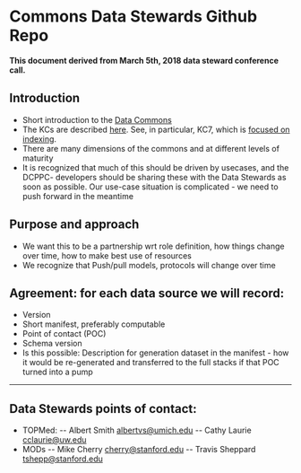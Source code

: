 # Commons Data Stewards Github Repo

**This document derived from March 5th, 2018 data steward conference call.**

## Introduction
- Short introduction to the [Data Commons](https://docs.google.com/document/d/1bl2pLzjqXJLP2rpwXVuytx3HnCYRhZ7YBPEPOJz34Ak/edit)
- The KCs are described [here](https://docs.google.com/document/d/1bl2pLzjqXJLP2rpwXVuytx3HnCYRhZ7YBPEPOJz34Ak/edit). See, in particular, KC7, which is [focused on indexing](https://docs.google.com/document/d/19XnfSvzbVsM-z2ud4rOgpnKG9HrdpdDqLG0mQvzNDxM).
- There are many dimensions of the commons and at different levels of maturity
- It is recognized that much of this should be driven by usecases, and the DCPPC-  developers should be sharing these with the Data Stewards as soon as possible. Our use-case situation is complicated - we need to push forward in the meantime

## Purpose and approach
- We want this to be a partnership wrt role definition, how things change over time, how to make best use of resources
- We recognize that Push/pull models, protocols will change over time

## Agreement: for each data source we will record:
- Version
- Short manifest, preferably computable
- Point of contact (POC)
- Schema version
- Is this possible: Description for generation dataset in the manifest - how it would be re-generated and transferred to the full stacks if that POC turned into a pump
---
## Data Stewards points of contact:
- TOPMed:
-- Albert Smith albertvs@umich.edu
-- Cathy Laurie cclaurie@uw.edu
- MODs
-- Mike Cherry cherry@stanford.edu
-- Travis Sheppard tshepp@stanford.edu

